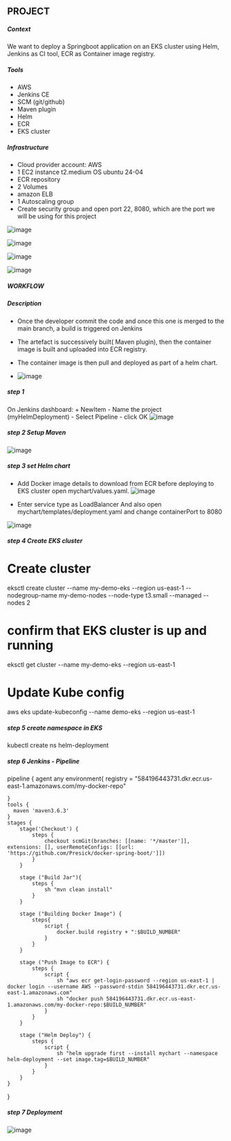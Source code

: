 ## PROJECT

##### Context
We want to deploy a Springboot application on an EKS cluster using Helm, Jenkins as CI tool, ECR as Container image registry. 

##### Tools
+ AWS
+ Jenkins CE
+ SCM (git/github)
+ Maven plugin
+ Helm
+ ECR
+ EKS cluster

##### Infrastructure
+ Cloud provider account: AWS
+ 1 EC2 instance t2.medium OS ubuntu 24-04
+ ECR repository
+ 2 Volumes
+ amazon ELB
+ 1 Autoscaling group
+ Create security group and open port 22, 8080, which are the port we will be using for this project

![image](https://github.com/user-attachments/assets/ceb020b3-6ba3-41dd-b8f7-36e347eac2df)

![image](https://github.com/user-attachments/assets/4d617131-39ff-4506-8377-31dc0db4c50c)

![image](https://github.com/user-attachments/assets/33bd5145-d66c-4363-b480-1e638023943f) 

![image](https://github.com/user-attachments/assets/48ddcdfc-857c-4293-baf4-4474fd926d5f)


##### WORKFLOW

##### Description

+ Once the developer commit the code and once this one is merged to the main branch, a build is triggered on Jenkins
+ The artefact is successively built( Maven plugin), then the container image is built and uploaded into ECR registry.
+ The container image is then pull and deployed as part of a helm chart.

+ ![image](https://github.com/user-attachments/assets/a197465d-d8b2-4014-a013-17b52d9a5a12)

 ##### step 1
On Jenkins dashboard: + NewItem - Name the project (myHelmDeployment) - Select Pipeline - click OK 
![image](https://github.com/user-attachments/assets/74c1cf31-1ba6-473f-b290-5450290216e2) 

##### step 2 Setup Maven
![image](https://github.com/user-attachments/assets/d48e9abc-d29d-4327-95b0-96b63d226701)

##### step 3 set Helm chart
+ Add Docker image details to download from ECR before deploying to EKS cluster
open mychart/values.yaml.
![image](https://github.com/user-attachments/assets/e220bbb5-64e0-48d8-a88e-eebce61205ba)

+ Enter service type as LoadBalancer
And also
open mychart/templates/deployment.yaml and change containerPort to 8080

![image](https://github.com/user-attachments/assets/12647652-d72a-4898-876d-ed18bf101beb)

##### step 4 Create EKS cluster
# Create cluster

eksctl create cluster --name my-demo-eks --region us-east-1 --nodegroup-name my-demo-nodes --node-type t3.small --managed --nodes 2

# confirm that EKS cluster is up and running

eksctl get cluster --name my-demo-eks --region us-east-1

# Update Kube config

aws eks update-kubeconfig --name demo-eks --region us-east-1
##### step 5 create namespace in EKS

kubectl create ns helm-deployment

##### step 6 Jenkins - Pipeline

pipeline {
    agent any
    environment{
        registry = "584196443731.dkr.ecr.us-east-1.amazonaws.com/my-docker-repo"
        
    }
    tools { 
      maven 'maven3.6.3' 
    }
    stages {
        stage('Checkout') {
            steps {
                checkout scmGit(branches: [[name: '*/master']], extensions: [], userRemoteConfigs: [[url: 'https://github.com/Presick/docker-spring-boot/']])
            }
        }
        
        stage ("Build Jar"){
            steps {
                sh "mvn clean install"
            }
        }
        
        stage ("Building Docker Image") { 
            steps{
                script {
                    docker.build registry + ":$BUILD_NUMBER"
                }  
            }
        }
        
        stage ("Push Image to ECR") {
            steps {
                script {
                    sh "aws ecr get-login-password --region us-east-1 | docker login --username AWS --password-stdin 584196443731.dkr.ecr.us-east-1.amazonaws.com"
                    sh "docker push 584196443731.dkr.ecr.us-east-1.amazonaws.com/my-docker-repo:$BUILD_NUMBER"
                }
            }
        }
        
        stage ("Helm Deploy") {
            steps {
                script {
                    sh "helm upgrade first --install mychart --namespace helm-deployment --set image.tag=$BUILD_NUMBER"
                }
            }
        }
    }
}

##### step 7 Deployment

![image](https://github.com/user-attachments/assets/94d59a04-03e1-4338-aae9-132c619863bb)
